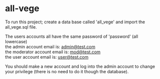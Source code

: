 # all-vege 
To run this project; create a data base called 'all_vege' and import the all_vege.sql file.   
  
The users accounts all have the same password of 'password' (all lowercase)  
the admin account email is: admin@test.com  
the moderator account email is: mod@test.com  
the user account email is: user@test.com  
  
You should make a new account and log into the admin account to change your privilege (there is no need to do it though the database).
